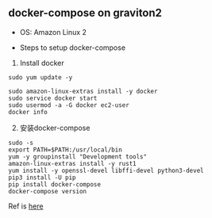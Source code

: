 ## docker-compose on graviton2

* OS: Amazon Linux 2

* Steps to setup docker-compose

1. Install docker

```
sudo yum update -y

sudo amazon-linux-extras install -y docker
sudo service docker start
sudo usermod -a -G docker ec2-user
docker info

```
2. 安装docker-compose
```
sudo -s
export PATH=$PATH:/usr/local/bin
yum -y groupinstall "Development tools" 
amazon-linux-extras install -y rust1
yum install -y openssl-devel libffi-devel python3-devel
pip3 install -U pip
pip install docker-compose
docker-compose version
```

Ref is [here](https://docs.aws.amazon.com/AmazonECS/latest/developerguide/docker-basics.html)